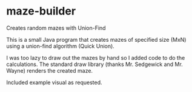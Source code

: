 # maze-builder
Creates random mazes with Union-Find

This is a small Java program that creates mazes of specified size (MxN) using a union-find algorithm (Quick Union).  

I was too lazy to draw out the mazes by hand so I added code to do the calculations. The standard draw library (thanks Mr. Sedgewick and Mr. Wayne) renders the created maze. 

Included example visual as requested.
